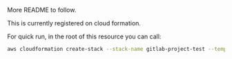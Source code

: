 More README to follow.

This is currently registered on cloud formation.

For quick run, in the root of this resource you can call:
```bash
aws cloudformation create-stack --stack-name gitlab-project-test --template-body file://example_template.yaml
```